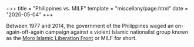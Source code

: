 +++
title = "Philippines vs. MILF"
template = "miscellany/page.html"
date = "2020-05-04"
+++

Between 1977 and 2014, the government of the Philippines waged an on-again-off-again campaign against a violent Islamic nationalist group known as the [Moro Islamic Liberation Front](https://en.wikipedia.org/wiki/Moro_Islamic_Liberation_Front) or MILF for short.
